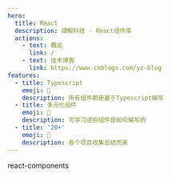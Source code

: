```yaml
---
hero:
  title: React
  description: 祺鲲科技 - React组件库
  actions:
    - text: 概览
      link: /
    - text: 技术博客
      link: https://www.cnblogs.com/yz-blog
features:
  - title: Typescript
    emoji: 💎
    description: 所有组件都是基于Typescript编写
  - title: 多元化组件
    emoji: 🌈
    description: 可学习这些组件是如何编写的
  - title: '20+'
    emoji: 🚀
    description: 各个项目收集总结而来
---
```


react-components
